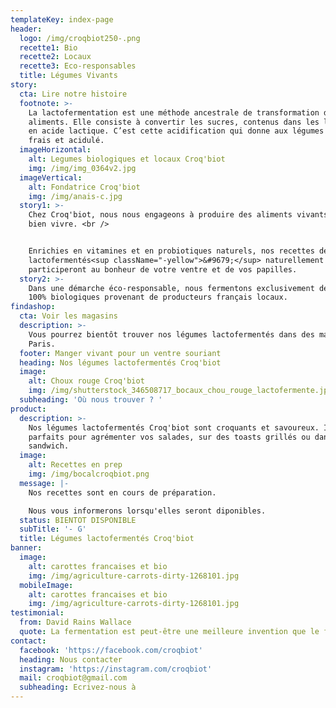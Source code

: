 ```yaml
---
templateKey: index-page
header:
  logo: /img/croqbiot250-.png
  recette1: Bio
  recette2: Locaux
  recette3: Eco-responsables
  title: Légumes Vivants
story:
  cta: Lire notre histoire
  footnote: >-
    La lactofermentation est une méthode ancestrale de transformation des
    aliments. Elle consiste à convertir les sucres, contenus dans les légumes,
    en acide lactique. C’est cette acidification qui donne aux légumes un goût
    frais et acidulé.
  imageHorizontal:
    alt: Legumes biologiques et locaux Croq'biot
    img: /img/img_0364v2.jpg
  imageVertical:
    alt: Fondatrice Croq'biot
    img: /img/anais-c.jpg
  story1: >-
    Chez Croq'biot, nous nous engageons à produire des aliments vivants pour
    bien vivre. <br />


    Enrichies en vitamines et en probiotiques naturels, nos recettes de légumes
    lactofermentés<sup className="-yellow">&#9679;</sup> naturellement
    participeront au bonheur de votre ventre et de vos papilles.
  story2: >-
    Dans une démarche éco-responsable, nous fermentons exclusivement des légumes
    100% biologiques provenant de producteurs français locaux.
findashop:
  cta: Voir les magasins
  description: >-
    Vous pourrez bientôt trouver nos légumes lactofermentés dans des magasins à
    Paris.
  footer: Manger vivant pour un ventre souriant
  heading: Nos légumes lactofermentés Croq'biot
  image:
    alt: Choux rouge Croq'biot
    img: /img/shutterstock_346508717_bocaux_chou_rouge_lactofermente.jpg
  subheading: 'Où nous trouver ? '
product:
  description: >-
    Nos légumes lactofermentés Croq'biot sont croquants et savoureux. Ils seront
    parfaits pour agrémenter vos salades, sur des toasts grillés ou dans un
    sandwich.
  image:
    alt: Recettes en prep
    img: /img/bocalcroqbiot.png
  message: |-
    Nos recettes sont en cours de préparation.

    Nous vous informerons lorsqu'elles seront diponibles.
  status: BIENTOT DISPONIBLE
  subTitle: '- G'
  title: Légumes lactofermentés Croq'biot
banner:
  image:
    alt: carottes francaises et bio
    img: /img/agriculture-carrots-dirty-1268101.jpg
  mobileImage:
    alt: carottes francaises et bio
    img: /img/agriculture-carrots-dirty-1268101.jpg
testimonial:
  from: David Rains Wallace
  quote: La fermentation est peut-être une meilleure invention que le feu.
contact:
  facebook: 'https://facebook.com/croqbiot'
  heading: Nous contacter
  instagram: 'https://instagram.com/croqbiot'
  mail: croqbiot@gmail.com
  subheading: Ecrivez-nous à
---
```


